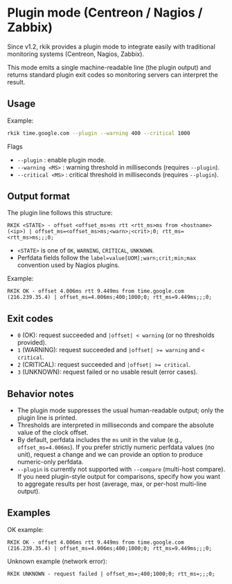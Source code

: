 # Plugin mode (Centreon / Nagios / Zabbix)

Since v1.2, rkik provides a plugin mode to integrate easily with traditional monitoring systems (Centreon, Nagios, Zabbix).

This mode emits a single machine-readable line (the plugin output) and returns standard plugin exit codes so monitoring servers can interpret the result.

## Usage

Example:

```bash
rkik time.google.com --plugin --warning 400 --critical 1000
```

Flags

- `--plugin` : enable plugin mode.
- `--warning <MS>` : warning threshold in milliseconds (requires `--plugin`).
- `--critical <MS>` : critical threshold in milliseconds (requires `--plugin`).

## Output format

The plugin line follows this structure:

```
RKIK <STATE> - offset <offset_ms>ms rtt <rtt_ms>ms from <hostname> (<ip>) | offset_ms=<offset_ms>ms;<warn>;<crit>;0; rtt_ms=<rtt_ms>ms;;;0;
```

- `<STATE>` is one of `OK`, `WARNING`, `CRITICAL`, `UNKNOWN`.
- Perfdata fields follow the `label=value[UOM];warn;crit;min;max` convention used by Nagios plugins.

Example:

```
RKIK OK - offset 4.006ms rtt 9.449ms from time.google.com (216.239.35.4) | offset_ms=4.006ms;400;1000;0; rtt_ms=9.449ms;;;0;
```

## Exit codes

- `0` (OK): request succeeded and `|offset| < warning` (or no thresholds provided).
- `1` (WARNING): request succeeded and `|offset| >= warning` and `< critical`.
- `2` (CRITICAL): request succeeded and `|offset| >= critical`.
- `3` (UNKNOWN): request failed or no usable result (error cases).

## Behavior notes

- The plugin mode suppresses the usual human-readable output; only the plugin line is printed.
- Thresholds are interpreted in milliseconds and compare the absolute value of the clock offset.
- By default, perfdata includes the `ms` unit in the value (e.g., `offset_ms=4.006ms`). If you prefer strictly numeric perfdata values (no unit), request a change and we can provide an option to produce numeric-only perfdata.
- `--plugin` is currently not supported with `--compare` (multi-host compare). If you need plugin-style output for comparisons, specify how you want to aggregate results per host (average, max, or per-host multi-line output).

## Examples

OK example:

```
RKIK OK - offset 4.006ms rtt 9.449ms from time.google.com (216.239.35.4) | offset_ms=4.006ms;400;1000;0; rtt_ms=9.449ms;;;0;
```

Unknown example (network error):

```
RKIK UNKNOWN - request failed | offset_ms=;400;1000;0; rtt_ms=;;;0;
```
